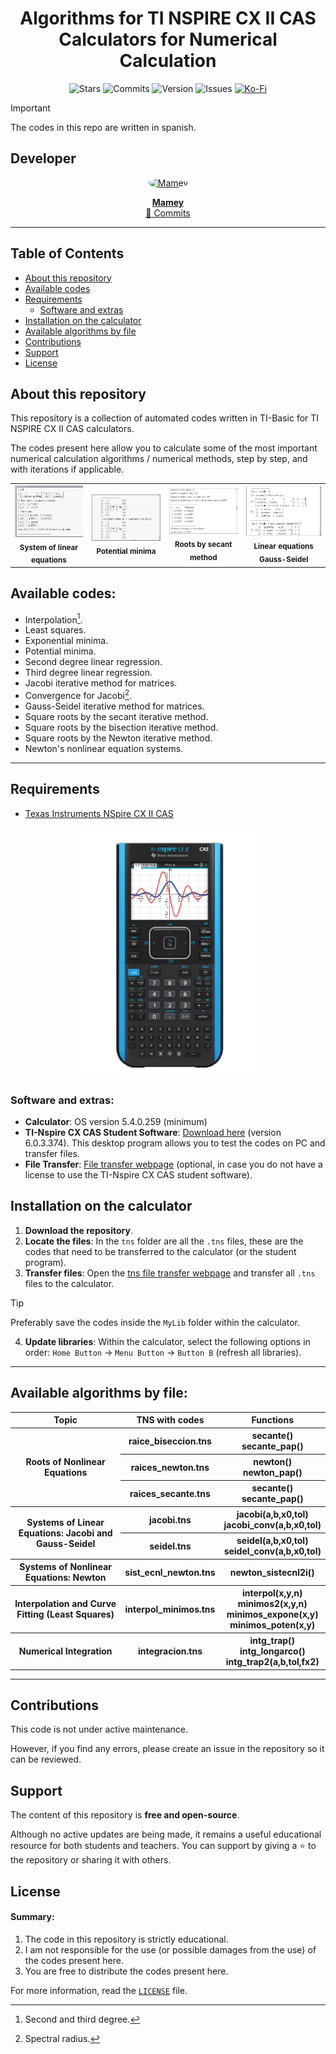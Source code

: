 <p align="center">
    <h1 align="center">Algorithms for TI NSPIRE CX II CAS Calculators for Numerical Calculation</h1>
</p>

<p align="center">
    <img src="https://img.shields.io/github/stars/ImMamey/numeric-calc-ticxinspireII-code?color=white" alt="Stars"/>
    <img src="https://img.shields.io/github/commit-activity/t/ImMamey/numeric-calc-ticxinspireII-code?color=white" alt="Commits"/>
    <img src="https://img.shields.io/github/v/release/ImMamey/numeric-calc-ticxinspireII-code?color=white" alt="Version"/>
    <img src="https://img.shields.io/github/issues/ImMamey/numeric-calc-ticxinspireII-code?color=white" alt="Issues"/>
    <a href="https://ko-fi.com/immamey">
        <img src="https://img.shields.io/badge/Ko--fi-F16061?style=flat-square&logo=ko-fi&logoColor=white" alt="Ko-Fi"/>
    </a>
</p>

> [!IMPORTANT]
> The codes in this repo are written in spanish.

## Developer
<p align="center">
  <a href="https://github.com/ImMamey" rel="nofollow">
    <img src="https://avatars.githubusercontent.com/u/32584037?v=4" width="150px;" alt="Mamey" style="border-radius:50%;">
  </a>
</p>
<p align="center">
  <a href="https://github.com/ImMamey" rel="nofollow"><b>Mamey</b></a><br>
  <a href="https://github.com/ImMamey/numeric-calc-ticxinspireII-code/commits?author=ImMamey" title="Commits">📖 Commits</a>
</p>

---
## Table of Contents
- [About this repository](#about-this-repository)
- [Available codes](#available-codes)
- [Requirements](#requirements)
    - [Software and extras](#software-and-extras)
- [Installation on the calculator](#installation-on-the-calculator)
- [Available algorithms by file](#available-algorithms-by-file)
- [Contributions](#contributions)
- [Support](#support)
- [License](#license)

## About this repository

This repository is a collection of automated codes written in TI-Basic for TI NSPIRE CX II CAS calculators.

The codes present here allow you to calculate some of the most important numerical calculation algorithms / numerical methods, step by step, and with iterations if applicable.

<table align="center" border="0">
<tr>
    <td align="center"><img src="images/example.png" width="300px;" alt="" style="max-width:100%;"><br><sub><b>System of linear equations</b></sub></td>
    <td align="center"><img src="images/example2.png" width="330px;" alt="" style="max-width:100%;"><br><sub><b>Potential minima</b></sub></td>
    <td align="center"><img src="images/example3.png" width="350px;" alt="" style="max-width:100%;"><br><sub><b>Roots by secant method</b></sub></td>
    <td align="center"><img src="images/example4.png" width="350px;" alt="" style="max-width:100%;"><br><sub><b>Linear equations Gauss-Seidel</b></sub></td>
</tr>
</table>


## Available codes:
* Interpolation[^1].
* Least squares.
* Exponential minima.
* Potential minima.
* Second degree linear regression.
* Third degree linear regression.
* Jacobi iterative method for matrices.
* Convergence for Jacobi[^2].
* Gauss-Seidel iterative method for matrices.
* Square roots by the secant iterative method.
* Square roots by the bisection iterative method.
* Square roots by the Newton iterative method.
* Newton's nonlinear equation systems.

[^1]: Second and third degree.
[^2]: Spectral radius.

---

## Requirements
* [Texas Instruments NSpire CX II CAS](https://education.ti.com/en/products/calculators/graphing-calculators/ti-nspire-cx-ii-cx-ii-cas)
<p align="center">
    <img src="images\calc.png" title="calculator" width="300">
</p>

### Software and extras:
* **Calculator**: OS version 5.4.0.259 (minimum)
* **TI-Nspire CX CAS Student Software**: [Download here](https://education.ti.com/en/software/details/en/36BE84F974E940C78502AA47492887AB/ti-nspirecxcas_pc_full) (version 6.0.3.374). This desktop program allows you to test the codes on PC and transfer files.
* **File Transfer**: [File transfer webpage](https://nspireconnect.ti.com/nsc/file-transfer) (optional, in case you do not have a license to use the TI-Nspire CX CAS student software).

## Installation on the calculator

1. **Download the repository**.
2. **Locate the files**: In the `tns` folder are all the `.tns` files, these are the codes that need to be transferred to the calculator (or the student program).
3. **Transfer files**: Open the [tns file transfer webpage](https://nspireconnect.ti.com/nsc/file-transfer) and transfer all `.tns` files to the calculator.

> [!TIP]
> Preferably save the codes inside the `MyLib` folder within the calculator.

4. **Update libraries**: Within the calculator, select the following options in order: `Home Button` → `Menu Button` → `Button B` (refresh all libraries).

---

## Available algorithms by file:

<table style="width:100%">
    <tr>
       <th> Topic </th>
       <th> TNS with codes </th>
       <th> Functions</th>
    </tr>
    <tr>
        <th rowspan="3">Roots of Nonlinear Equations</th>
        <th> raice_biseccion.tns </th>
        <th> secante()<br> secante_pap()</th>
    </tr>
    <tr>
        <th>raices_newton.tns</th>
        <th>newton() <br> newton_pap() </th>
    </tr>
    <tr>
        <th>raices_secante.tns</th>
        <th>secante() <br> secante_pap()</th>
    </tr>
    <tr>
        <th rowspan="2"> Systems of Linear Equations: Jacobi and Gauss-Seidel</th>
        <th> jacobi.tns  </th>
        <th> jacobi(a,b,x0,tol) <br> jacobi_conv(a,b,x0,tol)</th>
    </tr>
    <tr>
        <th> seidel.tns </th>
        <th> seidel(a,b,x0,tol) <br> seidel_conv(a,b,x0,tol)</th>
    </tr>
    <tr>
        <th> Systems of Nonlinear Equations: Newton</th>
        <th>sist_ecnl_newton.tns</th>
        <th>newton_sistecnl2i()</th>
    </tr>
    <tr>
        <th>Interpolation and Curve Fitting (Least Squares)</th>
        <th>interpol_minimos.tns</th>
        <th>
        interpol(x,y,n) <br> minimos2(x,y,n) <br> minimos_expone(x,y) <br> minimos_poten(x,y)
        </th>
    </tr>
    <tr>
        <th>Numerical Integration</th>
        <th> integracion.tns</th>
        <th> intg_trap() <br> intg_longarco() <br> intg_trap2(a,b,tol,fx2)</th>
    </tr>
</table>

---
## Contributions

This code is not under active maintenance.

However, if you find any errors, please create an issue in the repository so it can be reviewed.

## Support

The content of this repository is **free and open-source**.

Although no active updates are being made, it remains a useful educational resource for both students and teachers. You can support by giving a ⭐ to the repository or sharing it with others.

## License
#### Summary:
1. The code in this repository is strictly educational.
2. I am not responsible for the use (or possible damages from the use) of the codes present here.
3. You are free to distribute the codes present here.

For more information, read the [`LICENSE`](resources/legal/LICENSE) file.
